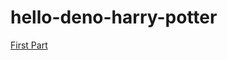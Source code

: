 # hello-deno-harry-potter

[First Part](https://github.com/myreli/hello-deno-harry-potter/tree/first-part)
